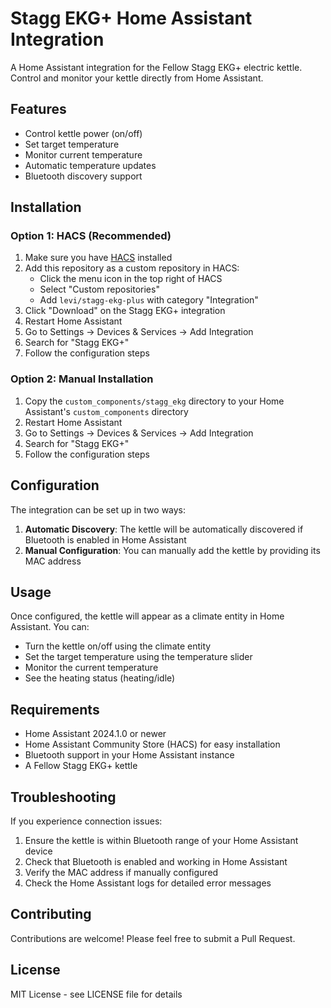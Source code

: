 # Stagg EKG+ Home Assistant Integration

A Home Assistant integration for the Fellow Stagg EKG+ electric kettle. Control and monitor your kettle directly from Home Assistant.

## Features

- Control kettle power (on/off)
- Set target temperature
- Monitor current temperature
- Automatic temperature updates
- Bluetooth discovery support

## Installation

### Option 1: HACS (Recommended)

1. Make sure you have [HACS](https://hacs.xyz) installed
2. Add this repository as a custom repository in HACS:
   - Click the menu icon in the top right of HACS
   - Select "Custom repositories"
   - Add `levi/stagg-ekg-plus` with category "Integration"
3. Click "Download" on the Stagg EKG+ integration
4. Restart Home Assistant
5. Go to Settings -> Devices & Services -> Add Integration
6. Search for "Stagg EKG+"
7. Follow the configuration steps

### Option 2: Manual Installation

1. Copy the `custom_components/stagg_ekg` directory to your Home Assistant's `custom_components` directory
2. Restart Home Assistant
3. Go to Settings -> Devices & Services -> Add Integration
4. Search for "Stagg EKG+"
5. Follow the configuration steps

## Configuration

The integration can be set up in two ways:

1. **Automatic Discovery**: The kettle will be automatically discovered if Bluetooth is enabled in Home Assistant
2. **Manual Configuration**: You can manually add the kettle by providing its MAC address

## Usage

Once configured, the kettle will appear as a climate entity in Home Assistant. You can:

- Turn the kettle on/off using the climate entity
- Set the target temperature using the temperature slider
- Monitor the current temperature
- See the heating status (heating/idle)

## Requirements

- Home Assistant 2024.1.0 or newer
- Home Assistant Community Store (HACS) for easy installation
- Bluetooth support in your Home Assistant instance
- A Fellow Stagg EKG+ kettle

## Troubleshooting

If you experience connection issues:
1. Ensure the kettle is within Bluetooth range of your Home Assistant device
2. Check that Bluetooth is enabled and working in Home Assistant
3. Verify the MAC address if manually configured
4. Check the Home Assistant logs for detailed error messages

## Contributing

Contributions are welcome! Please feel free to submit a Pull Request.

## License

MIT License - see LICENSE file for details
